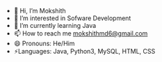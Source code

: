 - 👋 Hi, I’m Mokshith
- 👀 I’m interested in Sofware Development
- 🌱 I’m currently learning Java
- 📫 How to reach me mokshithmd6@gmail.com
- 😄 Pronouns: He/Him
- ⚡Languages: Java, Python3, MySQL, HTML, CSS

<!---
Mokshith18/Mokshith18 is a ✨ special ✨ repository because its `README.md` (this file) appears on your GitHub profile.
You can click the Preview link to take a look at your changes.
--->
